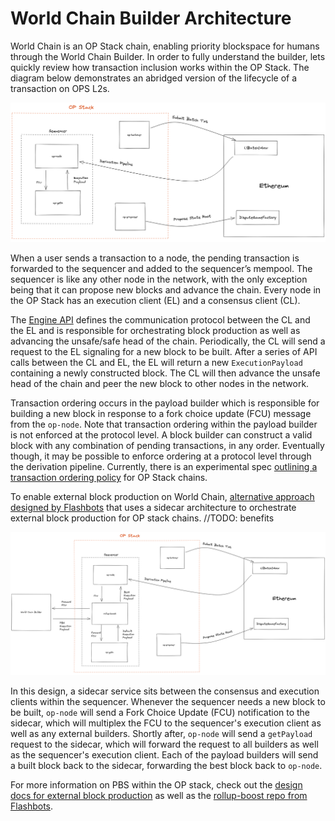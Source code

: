 # World Chain Builder Architecture 

World Chain is an OP Stack chain, enabling priority blockspace for humans through the World Chain Builder. In order to fully understand the builder, lets quickly review how transaction inclusion works within the OP Stack. The diagram below demonstrates an abridged version of the lifecycle of a transaction on OPS L2s.

![World Chain Builder Architecture](../../assets/op-stack.png)

When a user sends a transaction to a node, the pending transaction is forwarded to the sequencer and added to the sequencer’s mempool. The sequencer is like any other node in the network, with the only exception being that it can propose new blocks and advance the chain. Every node in the OP Stack has an execution client (EL) and a consensus client (CL).

The [Engine API](https://specs.optimism.io/protocol/exec-engine.html#engine-api) defines the communication protocol between the CL and the EL and is responsible for orchestrating block production as well as advancing the unsafe/safe head of the chain. Periodically, the CL will send a request to the EL signaling for a new block to be built. After a series of API calls between the CL and EL, the EL will return a new `ExecutionPayload` containing a newly constructed block. The CL will then advance the unsafe head of the chain and peer the new block to other nodes in the network.

Transaction ordering occurs in the payload builder which is responsible for building a new block in response to a fork choice update (FCU) message from the `op-node`. Note that transaction ordering within the payload builder is not enforced at the protocol level. A block builder can construct a valid block with any combination of pending transactions, in any order. Eventually though, it may be possible to enforce ordering at a protocol level through the derivation pipeline. Currently, there is an experimental spec [outlining a transaction ordering policy](https://github.com/ethereum-optimism/specs/blob/feat/tx-ordering-policy/specs/experimental/tx-ordering-policy.md#transaction-ordering-policy-1) for OP Stack chains.


To enable external block production on World Chain, [alternative approach designed by Flashbots](https://github.com/ethereum-optimism/design-docs/blob/main/protocol/external-block-production.md) that uses a sidecar architecture to orchestrate external block production for OP stack chains. //TODO: benefits

![World Chain Builder Architecture](../../assets/pbh-op-stack.png)


In this design, a sidecar service sits between the consensus and execution clients within the sequencer. Whenever the sequencer needs a new block to be built, `op-node` will send a Fork Choice Update (FCU) notification to the sidecar, which will multiplex the FCU to the sequencer's execution client as well as any external builders. Shortly after, `op-node` will send a `getPayload` request to the sidecar, which will forward the request to all builders as well as the sequencer's execution client. Each of the payload builders will send a built block back to the sidecar, forwarding the best block back to `op-node`.

For more information on PBS within the OP stack, check out the [design docs for external block production](https://github.com/ethereum-optimism/design-docs/blob/main/protocol/external-block-production.md) as well as the [rollup-boost repo from Flashbots](https://github.com/flashbots/rollup-boost).

